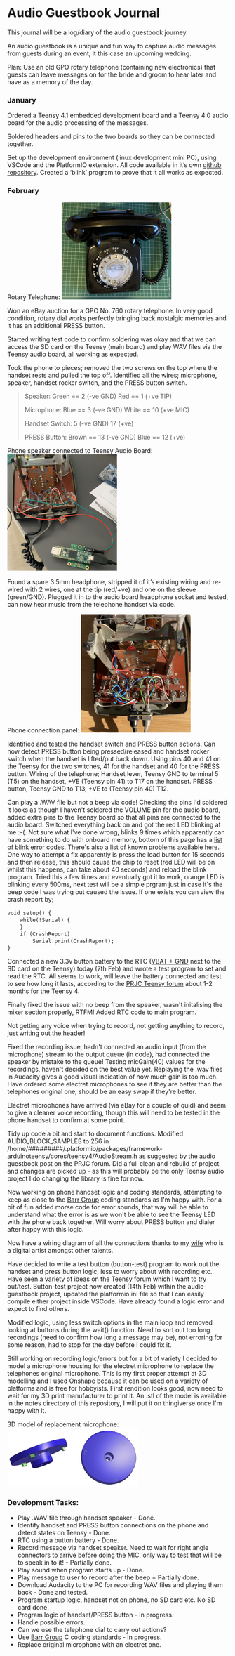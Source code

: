 # Audio Guestbook Journal

This journal will be a log/diary of the audio guestbook journey.

An audio guestbook is a unique and fun way to capture audio messages from guests during an event, it this case an upcoming wedding.

Plan: Use an old GPO rotary telephone (containing new electronics) that guests can leave messages on for the bride and groom to hear later and have as a memory of the day.

### January

Ordered a Teensy 4.1 embedded development board and a Teensy 4.0 audio board for the audio processing of the messages.
 
Soldered headers and pins to the two boards so they can be connected together.

Set up the development environment (linux development mini PC), using VSCode and the PlatformIO extension. All code available in it’s own [github repository](https://github.com/m0wmt/audio-guestbook). Created a ‘blink’ program to prove that it all works as expected.

### February

Rotary Telephone:
![Rotary Telephone](./images/phone.png)

Won an eBay auction for a GPO No. 760 rotary telephone. In very good condition, rotary dial works perfectly bringing back nostalgic memories and it has an additional PRESS button.

Started writing test code to confirm soldering was okay and that we can access the SD card on the Teensy (main board) and play WAV files via the Teensy audio board, all working as expected.

Took the phone to pieces; removed the two screws on the top where the handset rests and pulled the top off.  Identified all the wires; microphone, speaker, handset rocker switch, and the PRESS button switch.

> Speaker: 			Green == 2 (-ve GND) 		Red == 1 (+ve TIP)
> 
> Microphone: 		Blue == 3 (-ve GND) 		White == 10 (+ve MIC)
> 
> Handset Switch: 	5 (-ve GND)				   17 (+ve)
> 
> PRESS Button: 	Brown == 13 (-ve GND)	 	Blue == 12 (+ve)


Phone speaker connected to Teensy Audio Board:
![Speaker connected to Teensy](./images/speaker-connected.jpeg)

Found a spare 3.5mm headphone, stripped it of it’s existing wiring and re-wired with 2 wires, one at the tip (red/+ve) and one on the sleeve (green/GND). Plugged it in to the audio board headphone socket and tested, can now hear music from the telephone handset via code.


Phone connection panel:
![Phone connections](./images/connections.jpeg)

Identified and tested the handset switch and PRESS button actions.  Can now detect PRESS button being pressed/released and handset rocker switch when the handset is lifted/put back down. Using pins 40 and 41 on the Teensy for the two switches, 41 for the handset and 40 for the PRESS button.
Wiring of the telephone; Handset lever, Teensy GND to terminal 5 (T5) on the handset, +VE (Teensy pin 41) to T17 on the handset. PRESS button, Teensy GND to T13, +VE to (Teensy pin 40) T12.

Can play a .WAV file but not a beep via code!  Checking the pins I'd soldered it looks as though I haven't soldered the VOLUME pin for the audio board, added extra pins to the Teensy board so that all pins are connected to the audio board.  Switched everything back on and got the red LED blinking at me :-(. Not sure what I've done wrong, blinks 9 times which apparently can have something to do with onboard memory, bottom of this page has a [list of blink error codes](https://www.pjrc.com/store/ic_mkl02_t4.html).  There's also a list of known problems available [here](https://www.pjrc.com/teensy/troubleshoot.html).  One way to attempt a fix apparently is press the load button for 15 seconds and then release, this should cause the chip to reset (red LED will be on whilst this happens, can take about 40 seconds) and reload the blink program.  Tried this a few times and eventually got it to work, orange LED is blinking every 500ms, next test will be a simple prgram just in case it's the beep code I was trying out caused the issue. If one exists you can view the crash report by;
```
void setup() {
    while(!Serial) {
    }
    if (CrashReport)
        Serial.print(CrashReport);
}
```

Connected a new 3.3v button battery to the RTC ([VBAT + GND](https://www.pjrc.com/teensy/card11b_rev4_web.pdf) next to the SD card on the Teensy) today (7th Feb) and wrote a test program to set and read the RTC.  All seems to work, will leave the battery connected and test to see how long it lasts, according to the [PRJC Teensy forum](https://forum.pjrc.com/index.php) about 1-2 months for the Teensy 4.

Finally fixed the issue with no beep from the speaker, wasn't initalising the mixer section properly, RTFM!  Added RTC code to main program.

Not getting any voice when trying to record, not getting anything to record, just writing out the header!

Fixed the recording issue, hadn't connected an audio input (from the microphone) stream to the output queue (in code), had connected the speaker by mistake to the queue!  Testing micGain(40) values for the recordings, haven't decided on the best value yet. Replaying the .wav files in Audacity gives a good visual indication of how much gain is too much. Have ordered some electret microphones to see if they are better than the telephones original one, should be an easy swap if they're better.

Electret microphones have arrived (via eBay for a couple of quid) and seem to give a cleaner voice recording, though this will need to be tested in the phone handset to confirm at some point.

Tidy up code a bit and start to document functions. Modified AUDIO_BLOCK_SAMPLES to 256 in /home/#########/.platformio/packages/framework-arduinoteensy/cores/teensy4/AudioStream.h as suggested by the audio guestbook post on the PRJC forum. Did a full clean and rebuild of project and changes are picked up - as this will probably be the only Teensy audio project I do changing the library is fine for now.

Now working on phone handset logic and coding standards, attempting to keep as close to the [Barr Group](https://barrgroup.com/sites/default/files/barr_c_coding_standard_2018.pdf) coding standards as I'm happy with.  For a bit of fun added morse code for error sounds, that way will be able to understand what the error is as we won't be able to see the Teensy LED with the phone back together. Will worry about PRESS button and dialer after happy with this logic.

Now have a wiring diagram of all the connections thanks to my [wife](https://www.redbubble.com/people/quirkytales/shop?artistUserName=quirkytales&collections=1925754&iaCode=all-departments&sortOrder=relevant) who is a digital artist amongst other talents.

Have decided to write a test button (button-test) program to work out the handset and press button logic, less to worry about with recording etc. Have seen a variety of ideas on the Teensy forum which I want to try out/test. Button-test project now created (14th Feb) within the audio-guestbook project, updated the platformio.ini file so that I can easily compile either project inside VSCode. Have already found a logic error and expect to find others.

Modified logic, using less switch options in the main loop and removed looking at buttons during the wait() function. Need to sort out too long recordings (need to confirm how long a message may be), not erroring for some reason, had to stop for the day before I could fix it.

Still working on recording logic/errors but for a bit of variety I decided to model a microphone housing for the electret microphone to replace the telephones original microphone. This is my first proper attempt at 3D modelling and I used [Onshape](https://www.onshape.com/en/) because it can be used on a variety of platforms and is free for hobbyists. First rendition looks good, now need to wait for my 3D print manufacturer to print it. An .stl of the model is available in the notes directory of this repository, I will put it on thingiverse once I'm happy with it.

3D model of replacement microphone: <img src="./images/gpo706-3d-mic.jpg" alt="3D Model" width="300">

### Development Tasks:
* Play .WAV file through handset speaker - Done.
* Identify handset and PRESS button connections on the phone and detect states on Teensy - Done.
* RTC using a button battery - Done.
* Record message via handset speaker.  Need to wait for right angle connectors to arrive before doing the MIC, only way to test that will be to speak in to it! - Partially done.
* Play sound when program starts up - Done.
* Play message to user to record after the beep = Partially done.
* Download Audacity to the PC for recording WAV files and playing them back - Done and tested.
* Program startup logic, handset not on phone, no SD card etc. No SD card done.
* Program logic of handset/PRESS button - In progress.
* Handle possible errors.
* Can we use the telephone dial to carry out actions?
* Use [Barr Group](https://barrgroup.com/sites/default/files/barr_c_coding_standard_2018.pdf) C coding standards - In progress.
* Replace original microphone with an electret one. 
